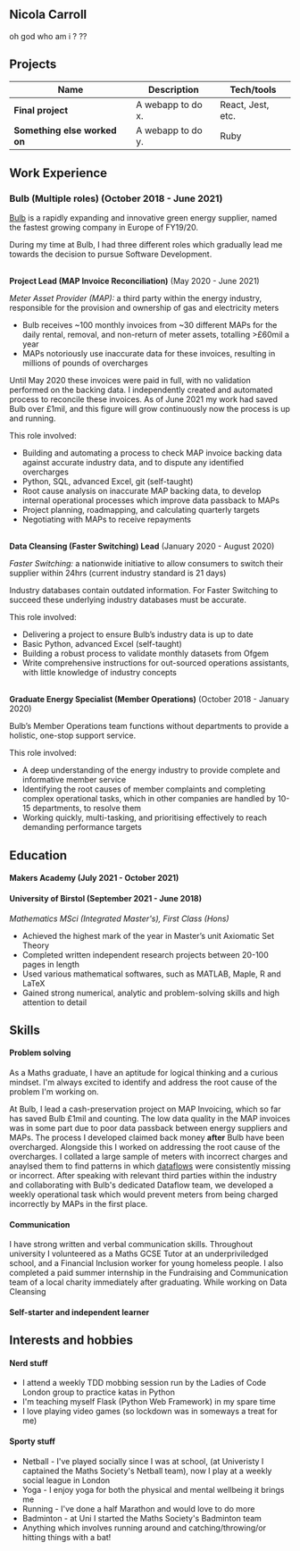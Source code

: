 ## Nicola Carroll

<!-- A sentence about who and what you are. Then a sentence about what you've achieved. And then a sentence about what excites you about tech.
 -->

oh god who am i  ? ??





## Projects

| Name                         | Description       | Tech/tools        |
| ---------------------------- | ----------------- | ----------------- |
| **Final project**            | A webapp to do x. | React, Jest, etc. |
| **Something else worked on** | A webapp to do y. | Ruby              |






## Work Experience

### Bulb (Multiple roles) (October 2018 - June 2021)

[Bulb](https://bulb.co.uk/mission/) is a rapidly expanding and innovative green energy supplier, named the fastest growing company in Europe of FY19/20.

During my time at Bulb, I had three different roles which gradually lead me towards the decision to pursue Software Development.

\
**Project Lead (MAP Invoice Reconciliation)** (May 2020 - June 2021)

_Meter Asset Provider (MAP):_ a third party within the energy industry, responsible for the provision and ownership of gas and electricity meters 

- Bulb receives ~100 monthly invoices from ~30 different MAPs for the daily rental, removal, and non-return of meter assets, totalling >£60mil a year
- MAPs notoriously use inaccurate data for these invoices, resulting in millions of pounds of overcharges

Until May 2020 these invoices were paid in full, with no validation performed on the backing data. I independently created and automated process to reconcile these invoices. As of June 2021 my work had saved Bulb over £1mil, and this figure will grow continuously now the process is up and running.

This role involved:

- Building and automating a process to check MAP invoice backing data against accurate industry data, and to dispute any identified overcharges
- Python, SQL, advanced Excel, git (self-taught)
- Root cause analysis on inaccurate MAP backing data, to develop internal operational processes which improve data passback to MAPs
- Project planning, roadmapping, and calculating quarterly targets
- Negotiating with MAPs to receive repayments

\
**Data Cleansing (Faster Switching) Lead** (January 2020 - August 2020)  

_Faster Switching:_ a nationwide initiative to allow consumers to switch their supplier within 24hrs (current industry standard is 21 days)

Industry databases contain outdated information. For Faster Switching to succeed these underlying industry databases must be accurate.

This role involved:

- Delivering a project to ensure Bulb’s industry data is up to date
- Basic Python, advanced Excel (self-taught)
- Building a robust process to validate monthly datasets from Ofgem
- Write comprehensive instructions for out-sourced operations assistants, with little knowledge of industry concepts

\
**Graduate Energy Specialist (Member Operations)** (October 2018 - January 2020)

Bulb’s Member Operations team functions without departments to provide a holistic, one-stop support service.

This role involved:

- A deep understanding of the energy industry to provide complete and informative member service
- Identifying the root causes of member complaints and completing complex operational tasks, which in other companies are handled by 10-15 departments, to resolve them
- Working quickly, multi-tasking, and prioritising effectively to reach demanding performance targets






## Education

#### Makers Academy (July 2021 - October 2021)
<!-- - Use short descriptions of what you did and a skill you used. (Similar to format from the 'Work Experience' section above)
- e.g Frequently used paring in order to problemsolve effeciently, requiring teamwork and communication.
- you might also mention aspects some other skills/knowledge listed below: 
- OOP, TDD, MVC, DDD
- Agile/XP
- Ruby, Rails, JavaScript
- RSpec, Jasmine -->

#### University of Birstol (September 2021 - June 2018)
_Mathematics MSci (Integrated Master's), First Class (Hons)_

- Achieved the highest mark of the year in Master’s unit Axiomatic Set Theory
- Completed written independent research projects between 20-100 pages in length
- Used various mathematical softwares, such as MATLAB, Maple, R and LaTeX
- Gained strong numerical, analytic and problem-solving skills and high attention to detail






## Skills

#### Problem solving

As a Maths graduate, I have an aptitude for logical thinking and a curious mindset. I'm always excited to identify and address the root cause of the problem I'm working on.

At Bulb, I lead a cash-preservation project on MAP Invoicing, which so far has saved Bulb £1mil and counting. The low data quality in the MAP invoices was in some part due to poor data passback between energy suppliers and MAPs. The process I developed claimed back money **after** Bulb have been overcharged. Alongside this I worked on addressing the root cause of the overcharges. I collated a large sample of meters with incorrect charges and anaylsed them to find patterns in which [dataflows](https://www.businessjuice.co.uk/energy-guides/data-flows/) were consistently missing or incorrect. After speaking with relevant third parties within the industry and collaborating with Bulb's dedicated Dataflow team, we developed a weekly operational task which would prevent meters from being charged incorrectly by MAPs in the first place.

#### Communication

I have strong written and verbal communication skills. Throughout university I volunteered as a Maths GCSE Tutor at an underpriviledged school, and a Financial Inclusion worker for young homeless people. I also completed a paid summer internship in the Fundraising and Communication team of a local charity immediately after graduating. While working on Data Cleansing

#### Self-starter and independent learner







## Interests and hobbies

#### Nerd stuff
- I attend a weekly TDD mobbing session run by the Ladies of Code London group to practice katas in Python
- I'm teaching myself Flask (Python Web Framework) in my spare time
- I love playing video games (so lockdown was in someways a treat for me)

#### Sporty stuff
- Netball - I've played socially since I was at school, (at Univeristy I captained the Maths Society's Netball team), now I play at a weekly social league in London
- Yoga - I enjoy yoga for both the physical and mental wellbeing it brings me
- Running - I've done a half Marathon and would love to do more
- Badminton - at Uni I started the Maths Society's Badminton team
- Anything which involves running around and catching/throwing/or hitting things with a bat!

